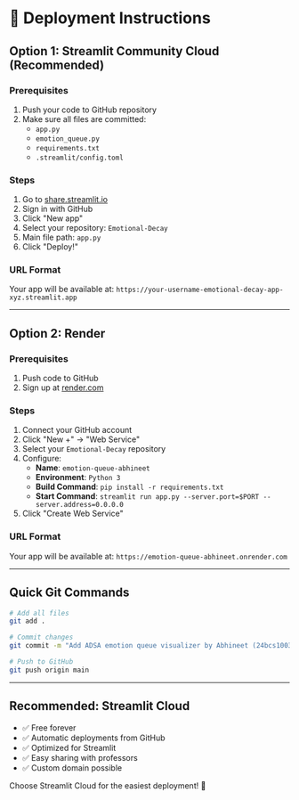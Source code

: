 # 🚀 Deployment Instructions

## Option 1: Streamlit Community Cloud (Recommended)

### Prerequisites
1. Push your code to GitHub repository
2. Make sure all files are committed:
   - `app.py`
   - `emotion_queue.py` 
   - `requirements.txt`
   - `.streamlit/config.toml`

### Steps
1. Go to [share.streamlit.io](https://share.streamlit.io)
2. Sign in with GitHub
3. Click "New app"
4. Select your repository: `Emotional-Decay`
5. Main file path: `app.py`
6. Click "Deploy!"

### URL Format
Your app will be available at: `https://your-username-emotional-decay-app-xyz.streamlit.app`

---

## Option 2: Render

### Prerequisites
1. Push code to GitHub
2. Sign up at [render.com](https://render.com)

### Steps
1. Connect your GitHub account
2. Click "New +" → "Web Service"
3. Select your `Emotional-Decay` repository
4. Configure:
   - **Name**: `emotion-queue-abhineet`
   - **Environment**: `Python 3`
   - **Build Command**: `pip install -r requirements.txt`
   - **Start Command**: `streamlit run app.py --server.port=$PORT --server.address=0.0.0.0`
5. Click "Create Web Service"

### URL Format
Your app will be available at: `https://emotion-queue-abhineet.onrender.com`

---

## Quick Git Commands

```bash
# Add all files
git add .

# Commit changes
git commit -m "Add ADSA emotion queue visualizer by Abhineet (24bcs10039)"

# Push to GitHub
git push origin main
```

---

## Recommended: Streamlit Cloud
- ✅ Free forever
- ✅ Automatic deployments from GitHub
- ✅ Optimized for Streamlit
- ✅ Easy sharing with professors
- ✅ Custom domain possible

Choose Streamlit Cloud for the easiest deployment! 🎯 